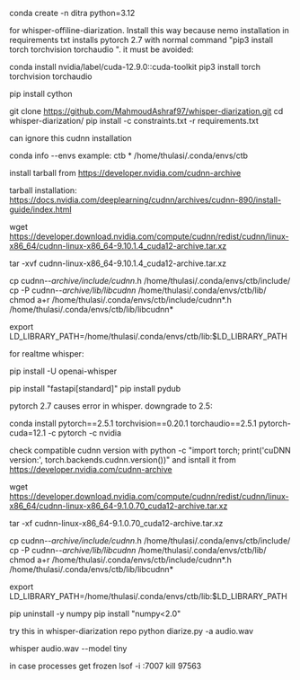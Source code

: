 

conda create -n ditra python=3.12


for whisper-offiline-diarization. Install this way because nemo installation in requirements txt installs pytorch 2.7 with normal command "pip3 install torch torchvision torchaudio
". it must be avoided:

conda install nvidia/label/cuda-12.9.0::cuda-toolkit
pip3 install torch torchvision torchaudio

pip install cython


git clone https://github.com/MahmoudAshraf97/whisper-diarization.git
cd whisper-diarization/
pip install -c constraints.txt -r requirements.txt


can ignore this cudnn installation

conda info --envs
example:
ctb                  * /home/thulasi/.conda/envs/ctb

install tarball from 
https://developer.nvidia.com/cudnn-archive

tarball installation:
https://docs.nvidia.com/deeplearning/cudnn/archives/cudnn-890/install-guide/index.html

wget https://developer.download.nvidia.com/compute/cudnn/redist/cudnn/linux-x86_64/cudnn-linux-x86_64-9.10.1.4_cuda12-archive.tar.xz

tar -xvf cudnn-linux-x86_64-9.10.1.4_cuda12-archive.tar.xz

cp cudnn-*-archive/include/cudnn*.h /home/thulasi/.conda/envs/ctb/include/
cp -P cudnn-*-archive/lib/libcudnn* /home/thulasi/.conda/envs/ctb/lib/
chmod a+r /home/thulasi/.conda/envs/ctb/include/cudnn*.h /home/thulasi/.conda/envs/ctb/lib/libcudnn*

export LD_LIBRARY_PATH=/home/thulasi/.conda/envs/ctb/lib:$LD_LIBRARY_PATH



for realtme whisper:

pip install -U openai-whisper


pip install "fastapi[standard]"
pip install pydub



pytorch 2.7 causes error in whisper. downgrade to 2.5:

conda install pytorch==2.5.1 torchvision==0.20.1 torchaudio==2.5.1 pytorch-cuda=12.1 -c pytorch -c nvidia

check compatible cudnn version with 
python -c "import torch; print('cuDNN version:', torch.backends.cudnn.version())"
and isntall it from 
https://developer.nvidia.com/cudnn-archive

wget https://developer.download.nvidia.com/compute/cudnn/redist/cudnn/linux-x86_64/cudnn-linux-x86_64-9.1.0.70_cuda12-archive.tar.xz

tar -xf cudnn-linux-x86_64-9.1.0.70_cuda12-archive.tar.xz

cp cudnn-*-archive/include/cudnn*.h /home/thulasi/.conda/envs/ctb/include/
cp -P cudnn-*-archive/lib/libcudnn* /home/thulasi/.conda/envs/ctb/lib/
chmod a+r /home/thulasi/.conda/envs/ctb/include/cudnn*.h /home/thulasi/.conda/envs/ctb/lib/libcudnn*

export LD_LIBRARY_PATH=/home/thulasi/.conda/envs/ctb/lib:$LD_LIBRARY_PATH

pip uninstall -y numpy
pip install "numpy<2.0"


try this in whisper-diarization repo
python diarize.py -a audio.wav

whisper audio.wav --model tiny

in case processes get frozen
lsof -i :7007
kill 97563